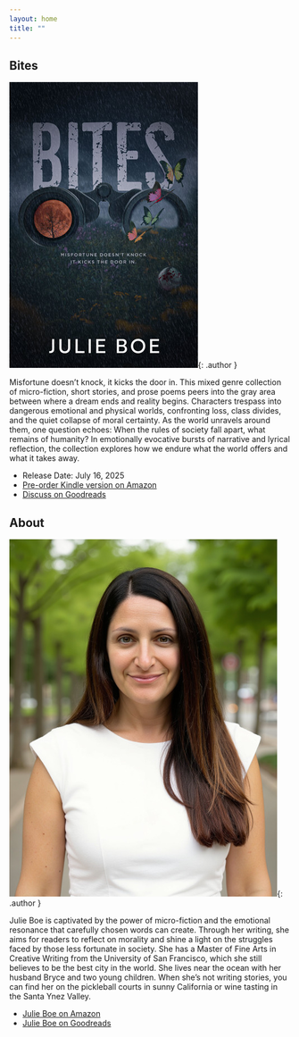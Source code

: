 ```yaml
---
layout: home
title: ""
---
```


## Bites

![The title "Bites", with binoculars underneath, followed by the message "misfortune doesn't knock, it kicks the door in", followed by the author's name Julie Boe](/assets/images/bites_cover.jpg "Bites Cover"){: .author }

Misfortune doesn’t knock, it kicks the door in. This mixed genre collection of micro-fiction, short stories, and prose poems peers into the gray area between where a dream ends and reality begins. Characters trespass into dangerous emotional and physical worlds, confronting loss, class divides, and the quiet collapse of moral certainty. As the world unravels around them, one question echoes: When the rules of society fall apart, what remains of humanity? In emotionally evocative bursts of narrative and lyrical reflection, the collection explores how we endure what the world offers and what it takes away.

- Release Date: July 16, 2025
- [Pre-order Kindle version on Amazon](https://amzn.to/3Iefgs4)
- [Discuss on Goodreads](https://www.goodreads.com/book/show/237830950-bites)

## About

![Author photo](/assets/images/julieboe.jpg "Author Photo"){: .author }

Julie Boe is captivated by the power of micro-fiction and the emotional resonance that carefully chosen words can create.  Through her writing, she aims for readers to reflect on morality and shine a light on the struggles faced by those less fortunate in society.  She has a Master of Fine Arts in Creative Writing from the University of San Francisco, which she still believes to be the best city in the world.  She lives near the ocean with her husband Bryce and two young children.  When she’s not writing stories, you can find her on the pickleball courts in sunny California or wine tasting in the Santa Ynez Valley.

- [Julie Boe on Amazon](https://amazon.com/author/julieboe)
- [Julie Boe on Goodreads](https://www.goodreads.com/author/show/57469548.Julie_Boe)
